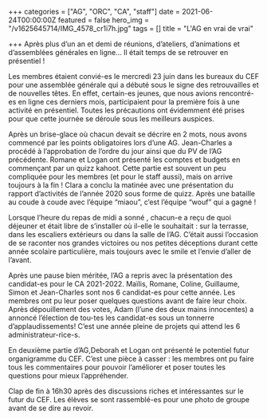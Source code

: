 +++
categories = ["AG", "ORC", "CA", "staff"]
date = 2021-06-24T00:00:00Z
featured = false
hero_img = "/v1625645714/IMG_4578_cr1i7h.jpg"
tags = []
title = "L'AG en vrai de vrai"

+++
Après plus d’un an et demi de réunions, d’ateliers, d’animations et d’assemblées générales en ligne… Il était temps de se retrouver en présentiel !  
  
Les membres étaient convié-es le mercredi 23 juin dans les bureaux du CEF pour une assemblée générale qui a débuté sous le signe des retrouvailles et de nouvelles têtes. En effet, certain-es jeunes, que nous avions rencontré-es en ligne ces derniers mois, participaient pour la première fois à une activité en présentiel. Toutes les précautions ont évidemment été prises pour que cette journée se déroule sous les meilleurs auspices.  
  
Après un brise-glace où chacun devait se décrire en 2 mots, nous avons commencé par les points obligatoires lors d’une AG. Jean-Charles a procédé à l’approbation de l’ordre du jour ainsi que du PV de l’AG précédente. Romane et Logan ont présenté les comptes et budgets en commençant par un quizz kahoot. Cette partie est souvent un peu compliquée pour les membres (et pour le staff aussi), mais on arrive toujours à la fin ! Clara a conclu la matinée avec une présentation du rapport d’activités de l’année 2020 sous forme de quizz. Après une bataille au coude à coude avec l’équipe “miaou”, c’est l’équipe “wouf” qui a gagné !  
  
Lorsque l’heure du repas de midi a sonné , chacun-e a reçu de quoi déjeuner et était libre de s’installer où il-elle le souhaitait : sur la terrasse, dans les escaliers extérieurs ou dans la salle de l’AG. C’était aussi l’occasion de se raconter nos grandes victoires ou nos petites déceptions durant cette année scolaire particulière, mais toujours avec le smile et l’envie d’aller de l’avant.  
  
Après une pause bien méritée, l’AG a repris avec la présentation des candidat-es pour le CA 2021-2022. Maïlis, Romane, Coline, Guillaume, Simon et Jean-Charles sont nos 6 candidat-es pour cette année. Les membres ont pu leur poser quelques questions avant de faire leur choix. Après dépouillement des votes, Adam (l’une des deux mains innocentes) a annoncé l’élection de tou-tes les candidat-es sous un tonnerre d’applaudissements! C’est une année pleine de projets qui attend les 6 administrateur-rice-s.  
  
En deuxième partie d’AG,Deborah et Logan ont présenté le potentiel futur organigramme du CEF. C’est une pièce à casser : les membres ont pu faire tous les commentaires pour pouvoir l’améliorer et poser toutes les questions pour mieux l’appréhender.  
  
Clap de fin à 16h30 après des discussions riches et intéressantes sur le futur du CEF. Les élèves se sont rassemblé-es pour une photo de groupe avant de se dire au revoir.